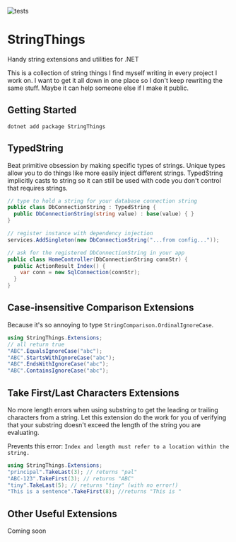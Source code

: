 ![tests](https://github.com/dlumpp/StringThings/workflows/CICD/badge.svg)

# StringThings
Handy string extensions and utilities for .NET

This is a collection of string things I find myself writing in every project I work on. I want to get it all down in one place so I don't keep rewriting the same stuff. Maybe it can help someone else if I make it public.

## Getting Started
`dotnet add package StringThings`

## TypedString
Beat primitive obsession by making specific types of strings. Unique types allow you to do things like more easily inject different strings. TypedString implicitly casts to string so it can still be used with code you don't control that requires strings.

```cs
// type to hold a string for your database connection string
public class DbConnectionString : TypedString {
  public DbConnectionString(string value) : base(value) { }
}

// register instance with dependency injection
services.AddSingleton(new DbConnectionString("...from config..."));

// ask for the registered DbConnectionString in your app
public class HomeController(DbConnectionString connStr) {
  public ActionResult Index() {
    var conn = new SqlConnection(connStr);   
  }
}
```

## Case-insensitive Comparison Extensions
Because it's so annoying to type `StringComparison.OrdinalIgnoreCase`.

```cs
using StringThings.Extensions;
// all return true
"ABC".EqualsIgnoreCase("abc");
"ABC".StartsWithIgnoreCase("abc");
"ABC".EndsWithIgnoreCase("abc");
"ABC".ContainsIgnoreCase("abc");
```


## Take First/Last Characters Extensions
No more length errors when using substring to get the leading or trailing characters from a string. Let this extension do the work for you of verifying that your substring doesn't exceed the length of the string you are evaluating.

Prevents this error:
`Index and length must refer to a location within the string.`

```cs
using StringThings.Extensions;
"principal".TakeLast(3); // returns "pal"
"ABC-123".TakeFirst(3); // returns "ABC"
"tiny".TakeLast(5); // returns "tiny" (with no error!)
"This is a sentence".TakeFirst(8); //returns "This is "
```


## Other Useful Extensions
Coming soon
